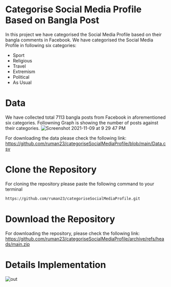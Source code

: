 # Categorise Social Media Profile Based on Bangla Post

In this project we have categorised the Social Media Profile based on their bangla comments in Facebook. 
We have categorised the Social Media Profile in following six categories:
- Sport
- Religious
- Travel
- Extremism
- Political
- As Usual

# Data 

We have collected total 7113 bangla posts from Facebook in aforementioned six categories. Followning Graph is showing the number of posts against their categories. 
![Screenshot 2021-11-09 at 9 29 47 PM](https://user-images.githubusercontent.com/23418170/140953751-e71227af-bb08-426a-ab37-66c2ed8fd8ad.png)

For downloading the data please check the following link:
https://github.com/ruman23/categoriseSocialMediaProfile/blob/main/Data.csv

# Clone the Repository

For cloning the repository please paste the following command to your terminal 
```bash
https://github.com/ruman23/categoriseSocialMediaProfile.git
```

# Download the Repository

For downloading the repository, please check the following link:
https://github.com/ruman23/categoriseSocialMediaProfile/archive/refs/heads/main.zip

# Details Implementation 

![out](https://user-images.githubusercontent.com/23418170/140949402-5802409e-1111-4682-a0f8-6917ac6b03d3.jpeg)
